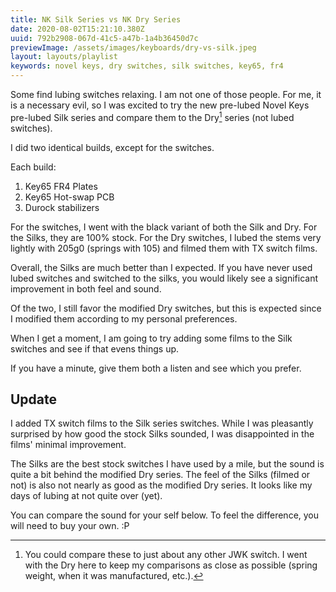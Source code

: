 ```yaml
---
title: NK Silk Series vs NK Dry Series
date: 2020-08-02T15:21:10.380Z
uuid: 792b2908-067d-41c5-a47b-1a4b36450d7c
previewImage: /assets/images/keyboards/dry-vs-silk.jpeg
layout: layouts/playlist
keywords: novel keys, dry switches, silk switches, key65, fr4
---
```


Some find lubing switches relaxing. I am not one of those people. For me, it is a necessary evil, so I was excited to try the new pre-lubed Novel Keys pre-lubed Silk series and compare them to the Dry[^jwk] series (not lubed switches).

I did two identical builds, except for the switches.

Each build:

1. Key65 FR4 Plates
2. Key65 Hot-swap PCB
3. Durock stabilizers

For the switches, I went with the black variant of both the Silk and Dry. For the Silks, they are 100% stock. For the Dry switches, I lubed the stems very lightly with 205g0 (springs with 105) and filmed them with TX switch films.

Overall, the Silks are much better than I expected. If you have never used lubed switches and switched to the silks, you would likely see a significant improvement in both feel and sound.

Of the two, I still favor the modified Dry switches, but this is expected since I modified them according to my personal preferences.

When I get a moment, I am going to try adding some films to the Silk switches and see if that evens things up.

If you have a minute, give them both a listen and see which you prefer.

## Update

I added TX switch films to the Silk series switches. While I was pleasantly surprised by how good the stock Silks sounded, I was disappointed in the films' minimal improvement.

The Silks are the best stock switches I have used by a mile, but the sound is quite a bit behind the modified Dry series. The feel of the Silks (filmed or not) is also not nearly as good as the modified Dry series. It looks like my days of lubing at not quite over (yet).

You can compare the sound for your self below. To feel the difference, you will need to buy your own. :P

[^jwk]: You could compare these to just about any other JWK switch. I went with the Dry here to keep my comparisons as close as possible (spring weight, when it was manufactured, etc.).
